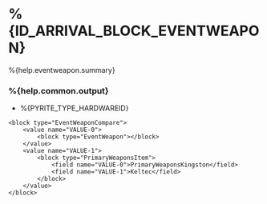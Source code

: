 # %{ID_ARRIVAL_BLOCK_EVENTWEAPON}

%{help.eventweapon.summary}

### %{help.common.output}

-   %{PYRITE_TYPE_HARDWAREID}

```
<block type="EventWeaponCompare">
    <value name="VALUE-0">
        <block type="EventWeapon"></block>
    </value>
    <value name="VALUE-1">
        <block type="PrimaryWeaponsItem">
            <field name="VALUE-0">PrimaryWeaponsKingston</field>
            <field name="VALUE-1">Keltec</field>
        </block>
    </value>
</block>
```
